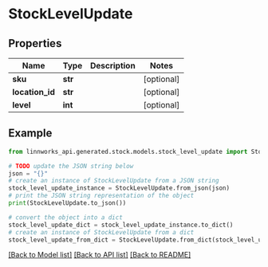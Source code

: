 # StockLevelUpdate


## Properties

Name | Type | Description | Notes
------------ | ------------- | ------------- | -------------
**sku** | **str** |  | [optional] 
**location_id** | **str** |  | [optional] 
**level** | **int** |  | [optional] 

## Example

```python
from linnworks_api.generated.stock.models.stock_level_update import StockLevelUpdate

# TODO update the JSON string below
json = "{}"
# create an instance of StockLevelUpdate from a JSON string
stock_level_update_instance = StockLevelUpdate.from_json(json)
# print the JSON string representation of the object
print(StockLevelUpdate.to_json())

# convert the object into a dict
stock_level_update_dict = stock_level_update_instance.to_dict()
# create an instance of StockLevelUpdate from a dict
stock_level_update_from_dict = StockLevelUpdate.from_dict(stock_level_update_dict)
```
[[Back to Model list]](../README.md#documentation-for-models) [[Back to API list]](../README.md#documentation-for-api-endpoints) [[Back to README]](../README.md)


